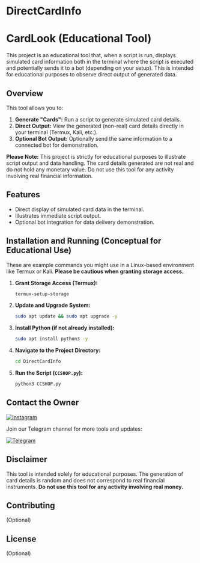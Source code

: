 # DirectCardInfo

# CardLook (Educational Tool)

This project is an educational tool that, when a script is run, displays simulated card information both in the terminal where the script is executed and potentially sends it to a bot (depending on your setup). This is intended for educational purposes to observe direct output of generated data.

## Overview

This tool allows you to:

1.  **Generate "Cards":** Run a script to generate simulated card details.
2.  **Direct Output:** View the generated (non-real) card details directly in your terminal (Termux, Kali, etc.).
3.  **Optional Bot Output:** Optionally send the same information to a connected bot for demonstration.

**Please Note:** This project is strictly for educational purposes to illustrate script output and data handling. The card details generated are not real and do not hold any monetary value. Do not use this tool for any activity involving real financial information.

## Features

* Direct display of simulated card data in the terminal.
* Illustrates immediate script output.
* Optional bot integration for data delivery demonstration.

## Installation and Running (Conceptual for Educational Use)

These are example commands you might use in a Linux-based environment like Termux or Kali. **Please be cautious when granting storage access.**

1.  **Grant Storage Access (Termux):**
    ```bash
    termux-setup-storage
    ```

2.  **Update and Upgrade System:**
    ```bash
    sudo apt update && sudo apt upgrade -y
    ```

3.  **Install Python (if not already installed):**
    ```bash
    sudo apt install python3 -y
    ```

4.  **Navigate to the Project Directory:**
    ```bash
    cd DirectCardInfo
    ```

5.  **Run the Script (`CCSHOP.py`):**
    ```bash
    python3 CCSHOP.py
    ```

## Contact the Owner

[![Instagram](https://img.shields.io/badge/-Instagram-%23E4405F?style=for-the-badge&logo=instagram&logoColor=white)](https://www.instagram.com/hackeralok2.0?igsh=MXh2aDNvbDUweHQ4YQ==)

Join our Telegram channel for more tools and updates:

[![Telegram](https://img.shields.io/badge/-Telegram-%232CA5E0?style=for-the-badge&logo=telegram&logoColor=white)](https://t.me/Specialnewtools)

## Disclaimer

This tool is intended solely for educational purposes. The generation of card details is random and does not correspond to real financial instruments. **Do not use this tool for any activity involving real money.**

## Contributing

(Optional)

## License

(Optional)
